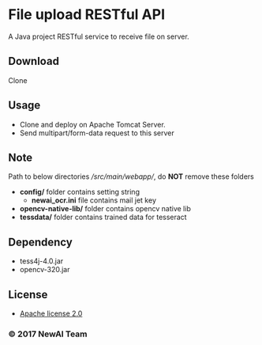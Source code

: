 File upload RESTful API
===================

A Java project RESTful service to receive file on server.


Download
-------------
Clone

Usage
-------------
- Clone and deploy on Apache Tomcat Server.
- Send multipart/form-data request to this server

Note
-------------
Path to below directories */src/main/webapp/*, do **NOT** remove these folders<br>
- **config/** folder contains setting string
  - **newai_ocr.ini** file contains mail jet key
- **opencv-native-lib/** folder contains opencv native lib
- **tessdata/** folder contains trained data for tesseract

Dependency 
-------------
- tess4j-4.0.jar
- opencv-320.jar

License 
-------------
- [Apache license 2.0](https://www.apache.org/licenses/LICENSE-2.0)

### © 2017 NewAI Team